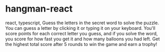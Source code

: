 # hangman-react
react, typescript,
Guess the letters in the secret word to solve the puzzle. You can guess a letter by clicking it or typing it on your keyboard.
You'll score points for each correct letter you guess, and if you solve the word, you score for how fast you get it and how many balloons you had left. Get the highest total score after 5 rounds to win the game and earn a trophy!
